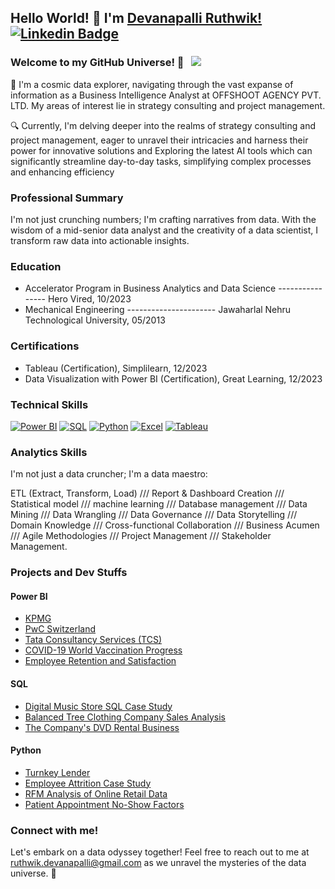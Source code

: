 ## Hello World! 👋 I'm [Devanapalli Ruthwik!](https://github.com/Ruthwik14) [![Linkedin Badge](https://img.shields.io/badge/-LinkedIn-0e76a8?style=flat-square&logo=Linkedin&logoColor=white)](https://www.linkedin.com/in/ruthwik-devanapalli/) 

### Welcome to my GitHub Universe! 🌌 &nbsp; ![](https://visitor-badge.glitch.me/badge?page_id=Ruthwik14.Ruthwik14&style=flat-square&color=0088cc)

🚀 I'm a cosmic data explorer, navigating through the vast expanse of information as a Business Intelligence Analyst at OFFSHOOT AGENCY PVT. LTD. My areas of interest lie in strategy consulting and project management.

🔍 Currently, I'm delving deeper into the realms of strategy consulting and project management, eager to unravel their intricacies and harness their power for innovative solutions and Exploring the latest AI tools which can significantly streamline day-to-day tasks, simplifying complex processes and enhancing efficiency

### Professional Summary

I'm not just crunching numbers; I'm crafting narratives from data. With the wisdom of a mid-senior data analyst and the creativity of a data scientist, I transform raw data into actionable insights.

### Education

- Accelerator Program in Business Analytics and Data Science ---------------- Hero Vired, 10/2023
- Mechanical Engineering ---------------------- Jawaharlal Nehru Technological University, 05/2013

### Certifications

- Tableau (Certification), Simplilearn, 12/2023
- Data Visualization with Power BI (Certification), Great Learning, 12/2023

### Technical Skills

[![Power BI](https://img.shields.io/badge/-Power_BI-0078D7?style=flat-square&logo=PowerBI&logoColor=white)](https://www.microsoft.com/en-us/power-platform/products/power-bi)  [![SQL](https://img.shields.io/badge/-SQL-007DBB?style=flat-square&logo=PostgreSQL&logoColor=white)](https://en.wikipedia.org/wiki/SQL)  [![Python](https://img.shields.io/badge/-Python-3670A0?style=flat-square&logo=Python&logoColor=white)](https://www.python.org/)  [![Excel](https://img.shields.io/badge/-Excel-20B52A?style=flat-square&logo=microsoft&logoColor=white)](https://www.microsoft.com/en-us/microsoft-365/excel)  [![Tableau](https://img.shields.io/badge/-Tableau-00A0E0?style=flat-square&logo=Tableau&logoColor=white)](https://www.tableau.com/products/desktop)

### Analytics Skills

I'm not just a data cruncher; I'm a data maestro:

ETL (Extract, Transform, Load) /// Report & Dashboard Creation /// Statistical model /// machine learning /// Database management /// Data Mining /// Data Wrangling /// Data Governance /// Data Storytelling /// Domain Knowledge /// Cross-functional Collaboration /// Business Acumen /// Agile Methodologies /// Project Management /// Stakeholder Management.

### Projects and Dev Stuffs

#### Power BI
- [KPMG](https://github.com/Ruthwik14/Power-BI/tree/main/Kpmg)
- [PwC Switzerland](https://github.com/Ruthwik14/Power-BI/tree/main/PWC%20powerbi)
- [Tata Consultancy Services (TCS)](https://github.com/Ruthwik14/Power-BI/tree/main/tata)
- [COVID-19 World Vaccination Progress](https://github.com/Ruthwik14/Power-BI/tree/main/covid%20vacination)
- [Employee Retention and Satisfaction](https://github.com/Ruthwik14/Power-BI/tree/main/HR%20data)

#### SQL
- [Digital Music Store SQL Case Study](https://github.com/Ruthwik14/SQL/tree/main/Music%20Store%20Analysis)
- [Balanced Tree Clothing Company Sales Analysis](https://github.com/Ruthwik14/SQL/tree/main/Balanced%20Tree%20Clothing%20Company%20Sales%20Analysis)
- [The Company's DVD Rental Business](https://github.com/Ruthwik14/SQL/tree/main/the%20company's%20dvd%20rental%20business)

#### Python
- [Turnkey Lender](https://github.com/Ruthwik14/Python/tree/main/Turnkey%20Lender)
- [Employee Attrition Case Study](https://github.com/Ruthwik14/Python/tree/main/Employee%20Attrition)
- [RFM Analysis of Online Retail Data](https://github.com/Ruthwik14/Python/tree/main/RFM%20Analysis%20of%20online%20retail%20data)
- [Patient Appointment No-Show Factors](https://github.com/Ruthwik14/Python/tree/main/EDA/Patient%20Appointment%20No%20Show%20Factors%2C%20EDA%2C%20Analysis)


### Connect with me!

Let's embark on a data odyssey together! Feel free to reach out to me at ruthwik.devanapalli@gmail.com as we unravel the mysteries of the data universe. 🌟

